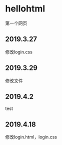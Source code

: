 # hellohtml
第一个网页


## 2019.3.27
修改login.css

## 2019.3.29

修改文件

## 2019.4.2

test
## 2019.4.18
修改login.html，login.css
